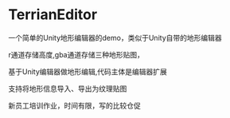 # TerrianEditor
一个简单的Unity地形编辑器的demo，类似于Unity自带的地形编辑器

r通道存储高度,gba通道存储三种地形贴图，

基于Unity编辑器做地形编辑,代码主体是编辑器扩展


支持将地形信息导入、导出为纹理贴图


新员工培训作业，时间有限，写的比较仓促

